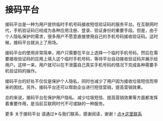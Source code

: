 # 接码平台

接码平台是一种为用户提供临时手机号码接收短信验证码的服务平台。在互联网时代，手机验证码已经成为各种应用注册、登录、验证身份的重要手段。但是，由于个人隐私保护的需求，很多用户不愿意直接使用自己的手机号码接收验证码。这时候，接码平台就派上了用场。

接码平台的使用非常简单，用户只需要在平台上选择一个临时手机号码，然后在需要接收验证码的应用上填入这个临时手机号码，等待平台自动接收验证码并展示给用户。这样一来，用户就可以在不泄露自己真实手机号码的情况下完成各种需要手机验证码的操作。

接码平台的好处不仅仅是保护个人隐私，同时也减少了用户因为接收垃圾短信而带来的困扰。另外，接码平台还可以帮助企业进行短信营销，提高营销效果。

总的来说，接码平台在保护用户隐私、减少垃圾短信、提高营销效果等方面都发挥着重要作用，是当前互联网时代不可或缺的一种服务。

更多 关于接码平台 请通过✈与我们联系，感谢阅读，谢谢！[点✈这里联系](https://www.k02.cc)